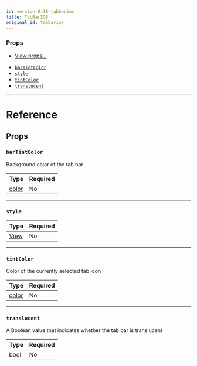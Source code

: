 ```yaml
---
id: version-0.18-tabbarios
title: TabBarIOS
original_id: tabbarios
---
```


### Props

* [View props...](view.md#props)

- [`barTintColor`](tabbarios.md#bartintcolor)
- [`style`](tabbarios.md#style)
- [`tintColor`](tabbarios.md#tintcolor)
- [`translucent`](tabbarios.md#translucent)

---

# Reference

## Props

### `barTintColor`

Background color of the tab bar

| Type               | Required |
| ------------------ | -------- |
| [color](colors.md) | No       |

---

### `style`

| Type                  | Required |
| --------------------- | -------- |
| [View](view.md#style) | No       |

---

### `tintColor`

Color of the currently selected tab icon

| Type               | Required |
| ------------------ | -------- |
| [color](colors.md) | No       |

---

### `translucent`

A Boolean value that indicates whether the tab bar is translucent

| Type | Required |
| ---- | -------- |
| bool | No       |
